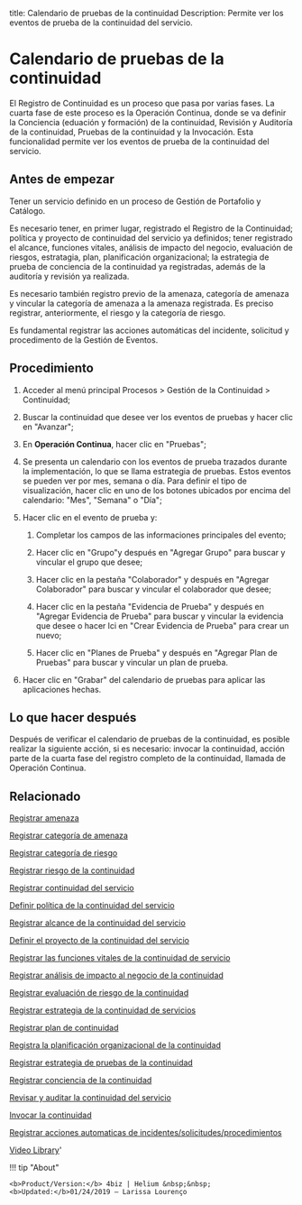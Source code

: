 title: Calendario de pruebas de la continuidad
Description: Permite ver los eventos de prueba de la continuidad del servicio. 
# Calendario de pruebas de la continuidad

El Registro de Continuidad es un proceso que pasa por varias fases. La cuarta fase de este proceso es la Operación Continua, donde se va definir la Conciencia (eduación y formación) de la continuidad, Revisión y Auditoría de la continuidad, Pruebas de la continuidad y la Invocación. Esta funcionalidad permite ver los eventos de prueba de la continuidad del servicio.

Antes de empezar
----------------

Tener un servicio definido en un proceso de Gestión de Portafolio y Catálogo.

Es necesario tener, en primer lugar, registrado el Registro de la Continuidad;
política y proyecto de continuidad del servicio ya definidos; tener registrado
el alcance, funciones vitales, análisis de impacto del negocio, evaluación de
riesgos, estratagia, plan, planificación organizacional; la estrategia de prueba
de conciencia de la continuidad ya registradas, además de la auditoría y
revisión ya realizada. 

Es necesario también registro previo de la amenaza, categoría de amenaza y
vincular la categoría de amenaza a la amenaza registrada. Es preciso registrar,
anteriormente, el riesgo y la categoría de riesgo.

Es fundamental registrar las acciones automáticas del incidente, solicitud y
procedimento de la Gestión de Eventos.

Procedimiento
-------------

1.  Acceder al menú principal Procesos \> Gestión de la Continuidad \>
    Continuidad;

2.  Buscar la continuidad que desee ver los eventos de pruebas y hacer clic en
    "Avanzar";

3.  En **Operación Continua**, hacer clic en "Pruebas";

4.  Se presenta un calendario con los eventos de prueba trazados durante la
    implementación, lo que se llama estrategia de pruebas. Estos eventos se
    pueden ver por mes, semana o día. Para definir el tipo de visualización,
    hacer clic en uno de los botones ubicados por encima del calendario: "Mes",
    "Semana" o "Día";

5.  Hacer clic en el evento de prueba y:

    1.  Completar los campos de las informaciones principales del evento;

    2.  Hacer clic en "Grupo"y después en "Agregar Grupo" para buscar y vincular
        el grupo que desee;

    3.  Hacer clic en la pestaña "Colaborador" y después en "Agregar
        Colaborador" para buscar y vincular el colaborador que desee;

    4.  Hacer clic en la pestaña "Evidencia de Prueba" y después en "Agregar
        Evidencia de Prueba" para buscar y vincular la evidencia que desee o
        hacer lci en "Crear Evidencia de Prueba" para crear un nuevo;

    5.  Hacer clic en "Planes de Prueba" y después en "Agregar Plan de Pruebas"
        para buscar y vincular un plan de prueba.

6.  Hacer clic en "Grabar" del calendario de pruebas para aplicar las
    aplicaciones hechas.

Lo que hacer después
--------------------

Después de verificar el calendario de pruebas de la continuidad, es posible
realizar la siguiente acción, si es necesario: invocar la continuidad, acción
parte de la cuarta fase del registro completo de la continuidad, llamada de
Operación Continua.

Relacionado
----------------

[Registrar amenaza](/es-es/4biz-helium/processes/continuity/configuration/register-threat.html)

[Registrar categoría de amenaza](/es-es/4biz-helium/processes/continuity/configuration/threat-category.html)

[Registrar categoría de riesgo](/es-es/4biz-helium/processes/continuity/configuration/risk-category.html)

[Registrar riesgo de la continuidad](/es-es/4biz-helium/processes/continuity/configuration/register-continuity-risk.html)

[Registrar continuidad del servicio](/es-es/4biz-helium/processes/continuity/use/register-service-continuity.html)

[Definir política de la continuidad del servicio](/es-es/4biz-helium/processes/continuity/use/continuity-policy.html)

[Registrar alcance de la continuidad del servicio](/es-es/4biz-helium/processes/continuity/use/service-continuity-scope.html)

[Definir el proyecto de la continuidad del servicio](/es-es/4biz-helium/processes/continuity/use/service-continuity-project.html)

[Registrar las funciones vitales de la continuidad de servicio](/es-es/4biz-helium/processes/continuity/use/continuity-vital-functions.html)

[Registrar análisis de impacto al negocio de la continuidad](/es-es/4biz-helium/processes/continuity/use/impact-analysis-continuity-business.html)

[Registrar evaluación de riesgo de la continuidad](/es-es/4biz-helium/processes/continuity/use/continuity-risk-evaluation.html)

[Registrar estrategia de la continuidad de servicios](/es-es/4biz-helium/processes/continuity/use/service-continuity-strategy.html)

[Registrar plan de continuidad](/es-es/4biz-helium/processes/continuity/use/continuity-plan.html)

[Registra la planificación organizacional de la continuidad](/es-es/4biz-helium/processes/continuity/use/continuity-organizational-planning.html)

[Registrar estrategia de pruebas de la continuidad](/es-es/4biz-helium/processes/continuity/use/continuity-test-registration.html)

[Registrar conciencia de la continuidad](/es-es/4biz-helium/processes/continuity/use/continuity-awareness.html)

[Revisar y auditar la continuidad del servicio](/es-es/4biz-helium/processes/continuity/use/review-and-audit-continuity.html)

[Invocar la continuidad](/es-es/4biz-helium/processes/continuity/use/invoke-continuity.html)

[Registrar acciones automaticas de incidentes/solicitudes/procedimientos](/es-es/4biz-helium/additional-features/automation-of-operation/configuration/register-automatic-actions-incident-request-procedure.html)

<i class='fa fa-youtube-play  fa-2x' style='color:#97ce17;vertical-align: middle;'> </i> [Video Library](https://www.youtube.com/playlist?list=PLB5qK2uzf2RMHcgQuDIzcuLqoHXYfihz1)'

!!! tip "About"

    <b>Product/Version:</b> 4biz | Helium &nbsp;&nbsp;
    <b>Updated:</b>01/24/2019 – Larissa Lourenço
